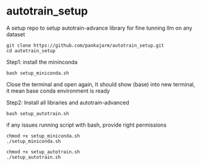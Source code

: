 # autotrain_setup
A setup repo to setup autotrain-advance library for fine tunning llm on any dataset

```
git clone https://github.com/pankajarm/autotrain_setup.git
cd autotrain_setup
```

Step1: install the mininconda

```
bash setup_miniconda.sh
```

Close the terminal and open again, It should show (base) into new terminal, it mean base conda environment is ready


Step2: Install all libraries and autotrain-advanced

```
bash setup_autotrain.sh
```

if any issues running script with bash, provide right permissions

```
chmod +x setup_miniconda.sh
./setup_miniconda.sh
```


```
chmod +x setup_autotrain.sh
./setup_autotrain.sh
```
